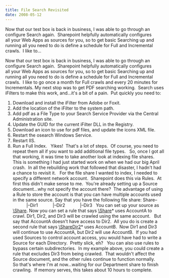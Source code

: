 ```yaml
---
title: File Search Revisited
date: 2008-05-12
---
```


Now that our test box is back in business, I was able to go through an configure Search again.  Sharepoint helpfully automatically configures all your Web Apps as sources for you, so to get basic Searching up and running all you need to do is define a schedule for Full and Incremental crawls.  I like to…


<!-- end -->



Now that our test box is back in business, I was able to go through an  configure Search again.  Sharepoint helpfully automatically configures all your  Web Apps as sources for you, so to get basic Searching up and running all you  need to do is define a schedule for Full and Incremental crawls.  I like to go  once a month for Full crawls and every 20 minutes for Incrementals.
My next stop was to get PDF searching working.  Search uses iFilters to  make this work, and…it's a bit of a pain.  Put quickly you need to:
1) Download and install the iFilter from Adobe or Foxit.
2) Add the location of the iFilter to the system path.
3) Add pdf as a File Type to your Search Service Provider via the Central  Administration site.
4) Update the GUID for the current iFilter DLL in the Registry.
5) Download an icon to use for pdf files, and update the icons XML  file.
6) Restart the osearch Windows Service.
7) Restart IIS.
8) Run a Full Index.
 
Yikes!  That's a lot of steps.  Of course, you need to repeat them all if  you want to add additional file types.
 
So, once I got all that working, it was time to take another look at  indexing file shares.  This is something I had just started work on when we had  our big April crash.  In all the rebuilding work that followed that disaster, I  hadn't had a chance to revisit it.
 
For the file share I wanted to index, I needed to specify a different  network account.  Sharepoint does this via Rules.  At first this didn't make  sense to me.  You're already setting up a Source document…why not specify the  account there?  The advantage of using a Rule to store the account is that you  can have multiple accounts used in the same source.
Say that you have the following file share:
Share–
           |–Dir1
           |–Dir2
           |–Dir3
 
You can set up your source as [\Share](file://share/).
Now you can set a rule that says [\Share](file://share/)* uses  AccountA to crawl. Dir1, Dir2, and Dir3 will be crawled using the same  account.
 
But say that AccountA doesn't have access to Dir2.  All you do is create a  second rule that says [\ShareDir2](file://share/Dir2/)* uses  AccountB.  Now Dir1 and Dir3 will continue to use AccountA, but Dir2 will use  AccountB.  If you had used Sources to control account access, you would have had  to write a Source for each Directory.  Pretty slick, eh?
 
You can also use rules to bypass certain subdirectories.  In my example  above, you could create a rule that excludes Dir3 from being crawled.  That  wouldn't affect the Source document, and the other rules continue to function  normally.  
 
So that's where I'm at now…waiting for our Department share to finish  crawling.  If memory serves, this takes about 10 hours to complete.


